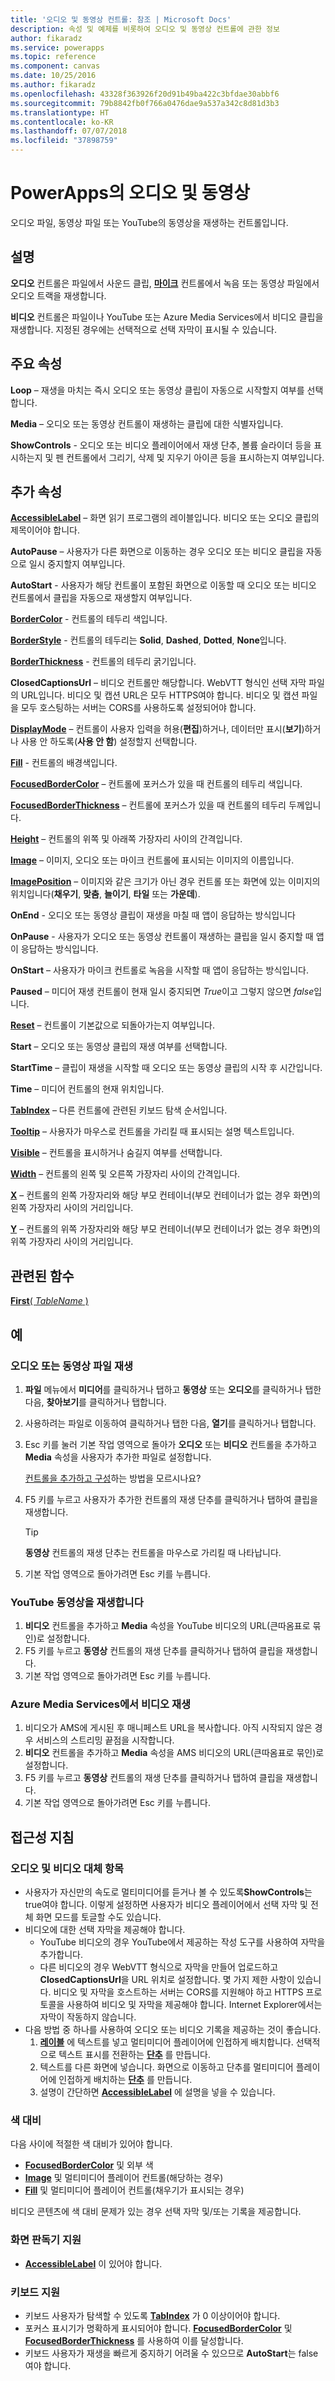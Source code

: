 ```yaml
---
title: '오디오 및 동영상 컨트롤: 참조 | Microsoft Docs'
description: 속성 및 예제를 비롯하여 오디오 및 동영상 컨트롤에 관한 정보
author: fikaradz
ms.service: powerapps
ms.topic: reference
ms.component: canvas
ms.date: 10/25/2016
ms.author: fikaradz
ms.openlocfilehash: 43328f363926f20d91b49ba422c3bfdae30abbf6
ms.sourcegitcommit: 79b8842fb0f766a0476dae9a537a342c8d81d3b3
ms.translationtype: HT
ms.contentlocale: ko-KR
ms.lasthandoff: 07/07/2018
ms.locfileid: "37898759"
---
```

# <a name="audio-and-video-controls-in-powerapps"></a>PowerApps의 오디오 및 동영상
오디오 파일, 동영상 파일 또는 YouTube의 동영상을 재생하는 컨트롤입니다.

## <a name="description"></a>설명
**오디오** 컨트롤은 파일에서 사운드 클립, **[마이크](control-microphone.md)** 컨트롤에서 녹음 또는 동영상 파일에서 오디오 트랙을 재생합니다.

**비디오** 컨트롤은 파일이나 YouTube 또는 Azure Media Services에서 비디오 클립을 재생합니다.  지정된 경우에는 선택적으로 선택 자막이 표시될 수 있습니다.

## <a name="key-properties"></a>주요 속성
**Loop** – 재생을 마치는 즉시 오디오 또는 동영상 클립이 자동으로 시작할지 여부를 선택합니다.

**Media** – 오디오 또는 동영상 컨트롤이 재생하는 클립에 대한 식별자입니다.

**ShowControls** - 오디오 또는 비디오 플레이어에서 재생 단추, 볼륨 슬라이더 등을 표시하는지 및 펜 컨트롤에서 그리기, 삭제 및 지우기 아이콘 등을 표시하는지 여부입니다.

## <a name="additional-properties"></a>추가 속성
**[AccessibleLabel](properties-accessibility.md)** – 화면 읽기 프로그램의 레이블입니다. 비디오 또는 오디오 클립의 제목이어야 합니다.

**AutoPause** – 사용자가 다른 화면으로 이동하는 경우 오디오 또는 비디오 클립을 자동으로 일시 중지할지 여부입니다.

**AutoStart** - 사용자가 해당 컨트롤이 포함된 화면으로 이동할 때 오디오 또는 비디오 컨트롤에서 클립을 자동으로 재생할지 여부입니다.

**[BorderColor](properties-color-border.md)** - 컨트롤의 테두리 색입니다.

**[BorderStyle](properties-color-border.md)** - 컨트롤의 테두리는 **Solid**, **Dashed**, **Dotted**, **None**입니다.

**[BorderThickness](properties-color-border.md)** - 컨트롤의 테두리 굵기입니다.

**ClosedCaptionsUrl** – 비디오 컨트롤만 해당합니다.  WebVTT 형식인 선택 자막 파일의 URL입니다.  비디오 및 캡션 URL은 모두 HTTPS여야 합니다. 비디오 및 캡션 파일을 모두 호스팅하는 서버는 CORS를 사용하도록 설정되어야 합니다.

**[DisplayMode](properties-core.md)** – 컨트롤이 사용자 입력을 허용(**편집**)하거나, 데이터만 표시(**보기**)하거나 사용 안 하도록(**사용 안 함**) 설정할지 선택합니다.

**[Fill](properties-color-border.md)** - 컨트롤의 배경색입니다.

**[FocusedBorderColor](properties-color-border.md)** – 컨트롤에 포커스가 있을 때 컨트롤의 테두리 색입니다.

**[FocusedBorderThickness](properties-color-border.md)** – 컨트롤에 포커스가 있을 때 컨트롤의 테두리 두께입니다.

**[Height](properties-size-location.md)** – 컨트롤의 위쪽 및 아래쪽 가장자리 사이의 간격입니다.

**[Image](properties-visual.md)** – 이미지, 오디오 또는 마이크 컨트롤에 표시되는 이미지의 이름입니다.

**[ImagePosition](properties-visual.md)** – 이미지와 같은 크기가 아닌 경우 컨트롤 또는 화면에 있는 이미지의 위치입니다(**채우기**, **맞춤**, **늘이기**, **타일** 또는 **가운데**).

**OnEnd** - 오디오 또는 동영상 클립이 재생을 마칠 때 앱이 응답하는 방식입니다

**OnPause** - 사용자가 오디오 또는 동영상 컨트롤이 재생하는 클립을 일시 중지할 때 앱이 응답하는 방식입니다.

**OnStart** – 사용자가 마이크 컨트롤로 녹음을 시작할 때 앱이 응답하는 방식입니다.

**Paused** – 미디어 재생 컨트롤이 현재 일시 중지되면 *True*이고 그렇지 않으면 *false*입니다.

**[Reset](properties-core.md)** – 컨트롤이 기본값으로 되돌아가는지 여부입니다.

**Start** – 오디오 또는 동영상 클립의 재생 여부를 선택합니다.

**StartTime** – 클립이 재생을 시작할 때 오디오 또는 동영상 클립의 시작 후 시간입니다.

**Time** – 미디어 컨트롤의 현재 위치입니다.

**[TabIndex](properties-accessibility.md)** – 다른 컨트롤에 관련된 키보드 탐색 순서입니다.

**[Tooltip](properties-core.md)** – 사용자가 마우스로 컨트롤을 가리킬 때 표시되는 설명 텍스트입니다.

**[Visible](properties-core.md)** – 컨트롤을 표시하거나 숨길지 여부를 선택합니다.

**[Width](properties-size-location.md)** – 컨트롤의 왼쪽 및 오른쪽 가장자리 사이의 간격입니다.

**[X](properties-size-location.md)** – 컨트롤의 왼쪽 가장자리와 해당 부모 컨테이너(부모 컨테이너가 없는 경우 화면)의 왼쪽 가장자리 사이의 거리입니다.

**[Y](properties-size-location.md)** – 컨트롤의 위쪽 가장자리와 해당 부모 컨테이너(부모 컨테이너가 없는 경우 화면)의 위쪽 가장자리 사이의 거리입니다.

## <a name="related-functions"></a>관련된 함수
[**First**( *TableName* )](../functions/function-first-last.md)

## <a name="examples"></a>예
### <a name="play-an-audio-or-video-file"></a>오디오 또는 동영상 파일 재생
1. **파일** 메뉴에서 **미디어**를 클릭하거나 탭하고 **동영상** 또는 **오디오**를 클릭하거나 탭한 다음, **찾아보기**를 클릭하거나 탭합니다.
2. 사용하려는 파일로 이동하여 클릭하거나 탭한 다음, **열기**를 클릭하거나 탭합니다.
3. Esc 키를 눌러 기본 작업 영역으로 돌아가 **오디오** 또는 **비디오** 컨트롤을 추가하고 **Media** 속성을 사용자가 추가한 파일로 설정합니다.

    [컨트롤을 추가하고 구성](../add-configure-controls.md)하는 방법을 모르시나요?
4. F5 키를 누르고 사용자가 추가한 컨트롤의 재생 단추를 클릭하거나 탭하여 클립을 재생합니다.

    > [!TIP]
   > **동영상** 컨트롤의 재생 단추는 컨트롤을 마우스로 가리킬 때 나타납니다.
5. 기본 작업 영역으로 돌아가려면 Esc 키를 누릅니다.

### <a name="play-a-youtube-video"></a>YouTube 동영상을 재생합니다
1. **비디오** 컨트롤을 추가하고 **Media** 속성을 YouTube 비디오의 URL(큰따옴표로 묶인)로 설정합니다.
2. F5 키를 누르고 **동영상** 컨트롤의 재생 단추를 클릭하거나 탭하여 클립을 재생합니다.
3. 기본 작업 영역으로 돌아가려면 Esc 키를 누릅니다.

### <a name="play-a-video-from-azure-media-services"></a>Azure Media Services에서 비디오 재생
1. 비디오가 AMS에 게시된 후 매니페스트 URL을 복사합니다. 아직 시작되지 않은 경우 서비스의 스트리밍 끝점을 시작합니다.
1. **비디오** 컨트롤을 추가하고 **Media** 속성을 AMS 비디오의 URL(큰따옴표로 묶인)로 설정합니다.
2. F5 키를 누르고 **동영상** 컨트롤의 재생 단추를 클릭하거나 탭하여 클립을 재생합니다.
3. 기본 작업 영역으로 돌아가려면 Esc 키를 누릅니다.


## <a name="accessibility-guidelines"></a>접근성 지침
### <a name="audio-and-video-alternatives"></a>오디오 및 비디오 대체 항목
* 사용자가 자신만의 속도로 멀티미디어를 듣거나 볼 수 있도록**ShowControls**는 true여야 합니다. 이렇게 설정하면 사용자가 비디오 플레이어에서 선택 자막 및 전체 화면 모드를 토글할 수도 있습니다.
* 비디오에 대한 선택 자막을 제공해야 합니다.
  *  YouTube 비디오의 경우 YouTube에서 제공하는 작성 도구를 사용하여 자막을 추가합니다.
  *  다른 비디오의 경우 WebVTT 형식으로 자막을 만들어 업로드하고 **ClosedCaptionsUrl**을 URL 위치로 설정합니다. 몇 가지 제한 사항이 있습니다. 비디오 및 자막을 호스트하는 서버는 CORS를 지원해야 하고 HTTPS 프로토콜을 사용하여 비디오 및 자막을 제공해야 합니다. Internet Explorer에서는 자막이 작동하지 않습니다.
* 다음 방법 중 하나를 사용하여 오디오 또는 비디오 기록을 제공하는 것이 좋습니다.
  1. **[레이블](control-text-box.md)** 에 텍스트를 넣고 멀티미디어 플레이어에 인접하게 배치합니다. 선택적으로 텍스트 표시를 전환하는 **[단추](control-button.md)** 를 만듭니다.
  2. 텍스트를 다른 화면에 넣습니다. 화면으로 이동하고 단추를 멀티미디어 플레이어에 인접하게 배치하는 **[단추](control-button.md)** 를 만듭니다.
  3. 설명이 간단하면 **[AccessibleLabel](properties-accessibility.md)** 에 설명을 넣을 수 있습니다.

### <a name="color-contrast"></a>색 대비
다음 사이에 적절한 색 대비가 있어야 합니다.
* **[FocusedBorderColor](properties-color-border.md)** 및 외부 색
* **[Image](properties-visual.md)** 및 멀티미디어 플레이어 컨트롤(해당하는 경우)
* **[Fill](properties-color-border.md)** 및 멀티미디어 플레이어 컨트롤(채우기가 표시되는 경우)

비디오 콘텐츠에 색 대비 문제가 있는 경우 선택 자막 및/또는 기록을 제공합니다.

### <a name="screen-reader-support"></a>화면 판독기 지원
* **[AccessibleLabel](properties-accessibility.md)** 이 있어야 합니다.

### <a name="keyboard-support"></a>키보드 지원
* 키보드 사용자가 탐색할 수 있도록 **[TabIndex](properties-accessibility.md)** 가 0 이상이어야 합니다.
* 포커스 표시기가 명확하게 표시되어야 합니다. **[FocusedBorderColor](properties-color-border.md)** 및 **[FocusedBorderThickness](properties-color-border.md)** 를 사용하여 이를 달성합니다.
* 키보드 사용자가 재생을 빠르게 중지하기 어려울 수 있으므로 **AutoStart**는 false여야 합니다.
